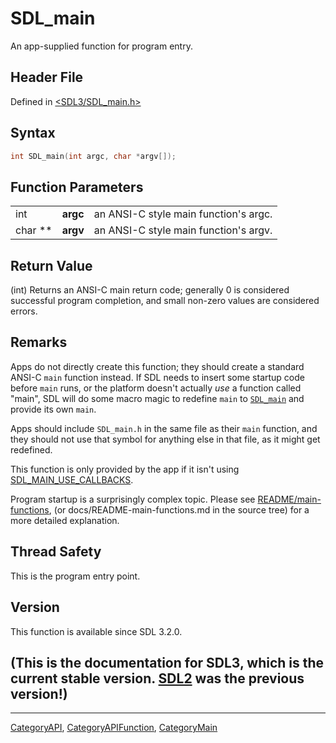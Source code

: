 # SDL_main

An app-supplied function for program entry.

## Header File

Defined in [<SDL3/SDL_main.h>](https://github.com/libsdl-org/SDL/blob/main/include/SDL3/SDL_main.h)

## Syntax

```c
int SDL_main(int argc, char *argv[]);
```

## Function Parameters

|         |          |                                       |
| ------- | -------- | ------------------------------------- |
| int     | **argc** | an ANSI-C style main function's argc. |
| char ** | **argv** | an ANSI-C style main function's argv. |

## Return Value

(int) Returns an ANSI-C main return code; generally 0 is considered
successful program completion, and small non-zero values are considered
errors.

## Remarks

Apps do not directly create this function; they should create a standard
ANSI-C `main` function instead. If SDL needs to insert some startup code
before `main` runs, or the platform doesn't actually _use_ a function
called "main", SDL will do some macro magic to redefine `main` to
[`SDL_main`](SDL_main) and provide its own `main`.

Apps should include `SDL_main.h` in the same file as their `main` function,
and they should not use that symbol for anything else in that file, as it
might get redefined.

This function is only provided by the app if it isn't using
[SDL_MAIN_USE_CALLBACKS](SDL_MAIN_USE_CALLBACKS).

Program startup is a surprisingly complex topic. Please see
[README/main-functions](README/main-functions), (or
docs/README-main-functions.md in the source tree) for a more detailed
explanation.

## Thread Safety

This is the program entry point.

## Version

This function is available since SDL 3.2.0.

## (This is the documentation for SDL3, which is the current stable version. [SDL2](https://wiki.libsdl.org/SDL2/) was the previous version!)



----
[CategoryAPI](CategoryAPI), [CategoryAPIFunction](CategoryAPIFunction), [CategoryMain](CategoryMain)

